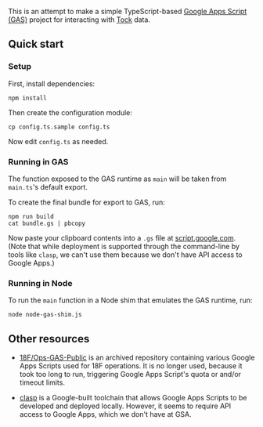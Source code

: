This is an attempt to make a simple TypeScript-based
[Google Apps Script (GAS)][GAS] project for interacting
with [Tock][] data.

## Quick start

### Setup

First, install dependencies:

```
npm install
```

Then create the configuration module:

```
cp config.ts.sample config.ts
```

Now edit `config.ts` as needed.

### Running in GAS

The function exposed to the GAS runtime as `main` will be taken from
`main.ts`'s default export.

To create the final bundle for export to GAS, run:

```
npm run build
cat bundle.gs | pbcopy
```

Now paste your clipboard contents into a `.gs` file at
[script.google.com][]. (Note that while deployment is supported
through the command-line by tools like `clasp`, we can't use
them because we don't have API access to Google Apps.)

### Running in Node

To run the `main` function in a Node shim that emulates the GAS
runtime, run:

```
node node-gas-shim.js
```

## Other resources

* [18F/Ops-GAS-Public](https://github.com/18F/Ops-GAS-Public) is an
  archived repository containing various Google Apps Scripts used
  for 18F operations. It is no longer used, because it took too
  long to run, triggering Google Apps Script's quota or and/or
  timeout limits.

* [clasp](https://github.com/google/clasp) is a Google-built
  toolchain that allows Google Apps Scripts to be developed and
  deployed locally. However, it seems to require API access to
  Google Apps, which we don't have at GSA.

[Tock]: https://github.com/18F/tock
[GAS]: https://developers.google.com/apps-script/
[script.google.com]: https://script.google.com/
